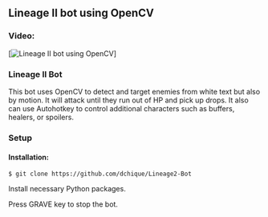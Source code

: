 ## Lineage II bot using OpenCV  
### Video:
[![Lineage II bot using OpenCV](https://www.youtube.com/watch?v=k8rXYoxpYmg)]
### Lineage II Bot  
This bot uses OpenCV to detect and target enemies from white text but also by motion. It will attack until they run out of HP and pick up drops. It also can use Autohotkey to control additional characters such as buffers, healers, or spoilers.
### Setup  
#### Installation:  
```  
$ git clone https://github.com/dchique/Lineage2-Bot 
```  
Install necessary Python packages.

Press GRAVE key to stop the bot.
